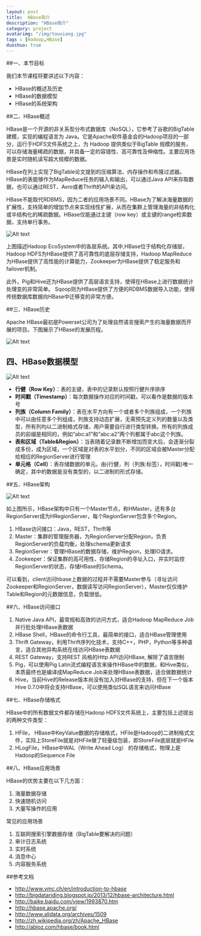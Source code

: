 ```yaml
---
layout: post
title:  HBase简介
description: "HBase简介"
category: project
avatarimg: "/img/touxiang.jpg"
tags : [Hadoop,HBase]
duoshuo: true
---
```

##一、本节目标

我们本节课程将要讲述以下内容：

+ HBase的概述及历史
+ HBase的数据模型
+ HBase的系统架构

<!-- more -->

##二、HBase概述

HBase是一个开源的非关系型分布式数据库（NoSQL），它参考了谷歌的BigTable建模，实现的编程语言为 Java。它是Apache软件基金会的Hadoop项目的一部分，运行于HDFS文件系统之上，为 Hadoop 提供类似于BigTable 规模的服务，可以存储海量稀疏的数据，并具备一定的容错性、高可靠性及伸缩性。主要应用场景是实时随机读写超大规模的数据。

HBase在列上实现了BigTable论文提到的压缩算法、内存操作和布隆过滤器。HBase的表能够作为MapReduce任务的输入和输出，可以通过Java API来存取数据，也可以通过REST、Avro或者Thrift的API来访问。

HBase不能取代RDBMS，因为二者的应用场景不同。HBase为了解决海量数据的扩展性，支持简单的增加节点来实现线性扩展，从而在集群上管理海量的非结构化或半结构化的稀疏数据。HBase仅能通过主键（row key）或主键的range检索数据，支持单行事务。

![Alt text](http://anything-about-doc.qiniudn.com/hbase/1.jpg)


上图描述Hadoop EcoSystem中的各层系统。其中,HBase位于结构化存储层，Hadoop HDFS为HBase提供了高可靠性的底层存储支持，Hadoop MapReduce为HBase提供了高性能的计算能力，Zookeeper为HBase提供了稳定服务和failover机制。

此外，Pig和Hive还为HBase提供了高层语言支持，使得在HBase上进行数据统计处理变的非常简单。 Sqoop则为HBase提供了方便的RDBMS数据导入功能，使得传统数据库数据向HBase中迁移变的非常方便。

##三、HBase历史

Apache HBase最初是Powerset公司为了处理自然语言搜索产生的海量数据而开展的项目。下图展示了HBase的发展历程。

![Alt text](http://anything-about-doc.qiniudn.com/hbase/2.png)

## 四、HBase数据模型

![Alt text](http://anything-about-doc.qiniudn.com/hbase/3.png)

+ **行健（Row Key）**：表的主键，表中的记录默认按照行健升序排序
+ **时间戳（Timestamp）**：每次数据操作对应的时间戳，可以看作是数据的版本号
+ **列族（Column Family）**：表在水平方向有一个或者多个列族组成，一个列族中可以由任意多个列组成，列族支持动态扩展，无需预先定义列的数量以及类型，所有列均以二进制格式存储，用户需要自行进行类型转换。所有的列族成员的前缀是相同的，例如“abc:a1”和“abc:a2”两个列都属于abc这个列族。
+ **表和区域（Table&amp;Region）**：当表随着记录数不断增加而变大后，会逐渐分裂成多份，成为区域，一个区域是对表的水平划分，不同的区域会被Master分配给相应的RegionServer进行管理
+ **单元格（Cell）**：表存储数据的单元。由{行健，列（列族:标签），时间戳}唯一确定，其中的数据是没有类型的，以二进制的形式存储。

##五、HBase架构

![Alt text](http://anything-about-doc.qiniudn.com/hbase/4.jpg)

如上图所示，HBase架构中只有一个Master节点，称HMaster，还有多台RegionServer成为HRegionServer，每个RegionServer包含多个Region。


1. HBase访问接口：Java，REST，Thrift等
1. Master：集群的管理服务器，为RegionServer分配Region，负责RegionServer的负载均衡，处理schema更新请求
1. RegionServer：管理HBase的数据存储，维护Region，处理IO请求。
1. Zookeeper：保证集群的高可用性、存储Region的寻址入口，并实时监控RegionServer的状态，存储HBase的Schema。

可以看到，client访问hbase上数据的过程并不需要Master参与（寻址访问Zookeeper和RegionServer，数据读写访问RegionServer），Master仅仅维护Table和Region的元数据信息，负载很低。

##六、HBase访问接口

1. Native Java API，最常规和高效的访问方式，适合Hadoop MapReduce Job并行批处理HBase表数据
2. HBase Shell，HBase的命令行工具，最简单的接口，适合HBase管理使用
3. Thrift Gateway，利用Thrift序列化技术，支持C++，PHP，Python等多种语言，适合其他异构系统在线访问HBase表数据
4. REST Gateway，支持REST 风格的Http API访问HBase, 解除了语言限制
5. Pig，可以使用Pig Latin流式编程语言来操作HBase中的数据，和Hive类似，本质最终也是编译成MapReduce Job来处理HBase表数据，适合做数据统计
6. Hive，当前Hive的Release版本尚没有加入对HBase的支持，但在下一个版本Hive 0.7.0中将会支持HBase，可以使用类似SQL语言来访问HBase

##七、HBase存储格式

HBase中的所有数据文件都存储在Hadoop HDFS文件系统上，主要包括上述提出的两种文件类型：

1. HFile， HBase中KeyValue数据的存储格式，HFile是Hadoop的二进制格式文件，实际上StoreFile就是对HFile做了轻量级包装，即StoreFile底层就是HFile
2. HLogFile，HBase中WAL（Write Ahead Log） 的存储格式，物理上是Hadoop的Sequence File

##八、HBase应用场景

HBase的优势主要在以下几方面：

1. 海量数据存储
2. 快速随机访问
3. 大量写操作的应用

常见的应用场景

1. 互联网搜索引擎数据存储（BigTable要解决的问题）
2. 审计日志系统
3. 实时系统
4. 消息中心
5. 内容服务系统


##参考文档

+ http://www.ymc.ch/en/introduction-to-hbase
+ http://bigdatariding.blogspot.jp/2013/12/hbase-architecture.html
+ http://baike.baidu.com/view/1993870.htm
+ http://hbase.apache.org/
+ http://www.alidata.org/archives/1509
+ http://zh.wikipedia.org/zh/Apache_HBase
+ http://abloz.com/hbase/book.html
